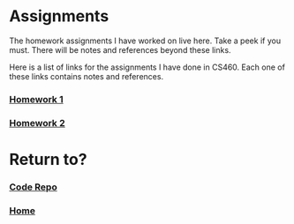 # Assignments
The homework assignments I have worked on live here. Take a peek if you must. There will be notes and references beyond these links.

Here is a list of links for the assignments I have done in CS460. Each one of these links contains notes and references.

### [Homework 1](port-cs460-hw1.md)

### [Homework 2](port-cs460-hw2.md)

# Return to?
### [Code Repo](https://github.com/joshua-martinez95/joshua-martinez95.github.io) 
### [Home](../index.md)
